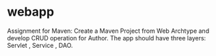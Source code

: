 # webapp
 Assignment for Maven: Create a Maven Project from Web Archtype and develop CRUD operation for Author. The app should have three layers: Servlet , Service , DAO.
